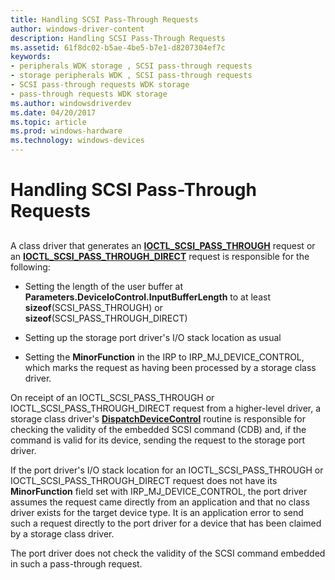 ```yaml
---
title: Handling SCSI Pass-Through Requests
author: windows-driver-content
description: Handling SCSI Pass-Through Requests
ms.assetid: 61f8dc02-b5ae-4be5-b7e1-d8207304ef7c
keywords:
- peripherals WDK storage , SCSI pass-through requests
- storage peripherals WDK , SCSI pass-through requests
- SCSI pass-through requests WDK storage
- pass-through requests WDK storage
ms.author: windowsdriverdev
ms.date: 04/20/2017
ms.topic: article
ms.prod: windows-hardware
ms.technology: windows-devices
---
```


# Handling SCSI Pass-Through Requests


## <span id="ddk_handling_scsi_pass_through_requests_kg"></span><span id="DDK_HANDLING_SCSI_PASS_THROUGH_REQUESTS_KG"></span>


A class driver that generates an [**IOCTL\_SCSI\_PASS\_THROUGH**](https://msdn.microsoft.com/library/windows/hardware/ff560519) request or an [**IOCTL\_SCSI\_PASS\_THROUGH\_DIRECT**](https://msdn.microsoft.com/library/windows/hardware/ff560521) request is responsible for the following:

-   Setting the length of the user buffer at **Parameters.DeviceIoControl.InputBufferLength** to at least **sizeof**(SCSI\_PASS\_THROUGH) or **sizeof**(SCSI\_PASS\_THROUGH\_DIRECT)

-   Setting up the storage port driver's I/O stack location as usual

-   Setting the **MinorFunction** in the IRP to IRP\_MJ\_DEVICE\_CONTROL, which marks the request as having been processed by a storage class driver.

On receipt of an IOCTL\_SCSI\_PASS\_THROUGH or IOCTL\_SCSI\_PASS\_THROUGH\_DIRECT request from a higher-level driver, a storage class driver's [**DispatchDeviceControl**](https://msdn.microsoft.com/library/windows/hardware/ff543287) routine is responsible for checking the validity of the embedded SCSI command (CDB) and, if the command is valid for its device, sending the request to the storage port driver.

If the port driver's I/O stack location for an IOCTL\_SCSI\_PASS\_THROUGH or IOCTL\_SCSI\_PASS\_THROUGH\_DIRECT request does not have its **MinorFunction** field set with IRP\_MJ\_DEVICE\_CONTROL, the port driver assumes the request came directly from an application and that no class driver exists for the target device type. It is an application error to send such a request directly to the port driver for a device that has been claimed by a storage class driver.

The port driver does not check the validity of the SCSI command embedded in such a pass-through request.

 

 




